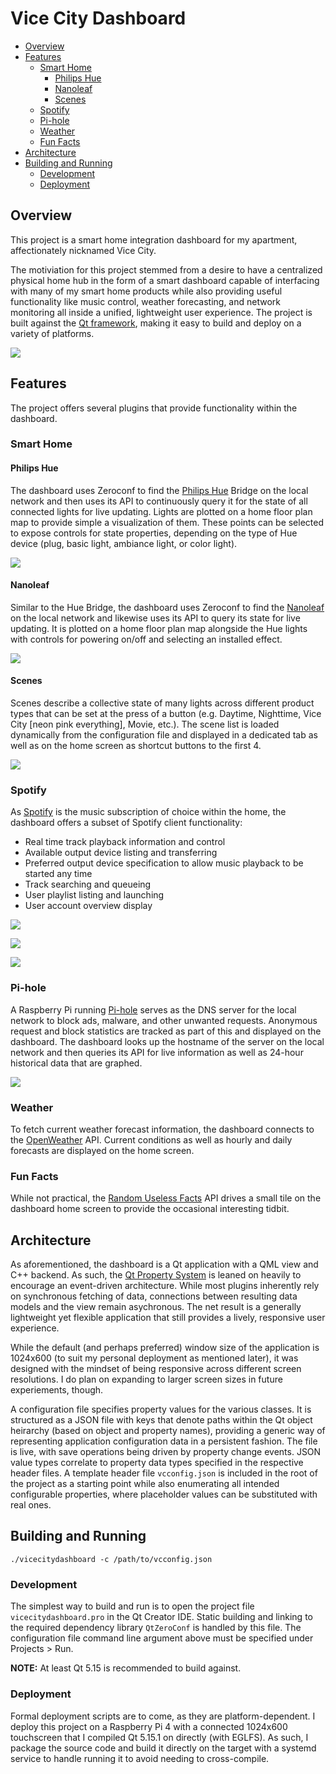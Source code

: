 # Vice City Dashboard <!-- omit in toc -->

- [Overview](#overview)
- [Features](#features)
    - [Smart Home](#smart-home)
        - [Philips Hue](#philips-hue)
        - [Nanoleaf](#nanoleaf)
        - [Scenes](#scenes)
    - [Spotify](#spotify)
    - [Pi-hole](#pi-hole)
    - [Weather](#weather)
    - [Fun Facts](#fun-facts)
- [Architecture](#architecture)
- [Building and Running](#building-and-running)
    - [Development](#development)
    - [Deployment](#deployment)

## Overview

This project is a smart home integration dashboard for my apartment, affectionately nicknamed Vice City.

The motiviation for this project stemmed from a desire to have a centralized physical home hub in the form of a smart
dashboard capable of interfacing with many of my smart home products while also providing useful functionality like
music control, weather forecasting, and network monitoring all inside a unified, lightweight user experience. The
project is built against the [Qt framework](https://www.qt.io), making it easy to build and deploy on a variety of
platforms.

![](resources/screenshots/home.png)

## Features

The project offers several plugins that provide functionality within the dashboard.

### Smart Home

#### Philips Hue

The dashboard uses Zeroconf to find the [Philips Hue](https://www.philips-hue.com) Bridge on the local network and then
uses its API to continuously query it for the state of all connected lights for live updating. Lights are plotted on a
home floor plan map to provide simple a visualization of them. These points can be selected to expose controls for state
properties, depending on the type of Hue device (plug, basic light, ambiance light, or color light).

![](resources/screenshots/hue.png)

#### Nanoleaf

Similar to the Hue Bridge, the dashboard uses Zeroconf to find the [Nanoleaf](https://nanoleaf.me) on the local network
and likewise uses its API to query its state for live updating. It is plotted on a home floor plan map alongside the Hue
lights with controls for powering on/off and selecting an installed effect.

![](resources/screenshots/nanoleaf.png)

#### Scenes

Scenes describe a collective state of many lights across different product types that can be set at the press of a
button (e.g. Daytime, Nighttime, Vice City [neon pink everything], Movie, etc.). The scene list is loaded dynamically
from the configuration file and displayed in a dedicated tab as well as on the home screen as shortcut buttons to the
first 4.

![](resources/screenshots/scenes.png)

### Spotify

As [Spotify](https://www.spotify.com) is the music subscription of choice within the home, the dashboard offers a subset
of Spotify client functionality:

- Real time track playback information and control
- Available output device listing and transferring
- Preferred output device specification to allow music playback to be started any time
- Track searching and queueing
- User playlist listing and launching
- User account overview display

![](resources/screenshots/now-playing.png)

![](resources/screenshots/search.png)

![](resources/screenshots/playlists.png)

### Pi-hole

A Raspberry Pi running [Pi-hole](https://pi-hole.net) serves as the DNS server for the local network to block ads,
malware, and other unwanted requests. Anonymous request and block statistics are tracked as part of this and displayed
on the dashboard. The dashboard looks up the hostname of the server on the local network and then queries its API for
live information as well as 24-hour historical data that are graphed.

![](resources/screenshots/pihole.png)

### Weather

To fetch current weather forecast information, the dashboard connects to the [OpenWeather](https://openweathermap.org)
API. Current conditions as well as hourly and daily forecasts are displayed on the home screen.

### Fun Facts

While not practical, the [Random Useless Facts](https://uselessfacts.jsph.pl) API drives a small tile on the dashboard
home screen to provide the occasional interesting tidbit.

## Architecture

As aforementioned, the dashboard is a Qt application with a QML view and C++ backend. As such, the
[Qt Property System](https://doc.qt.io/qt-5/properties.html) is leaned on heavily to encourage an event-driven
architecture. While most plugins inherently rely on synchronous fetching of data, connections between resulting data
models and the view remain asychronous. The net result is a generally lightweight yet flexible application that still
provides a lively, responsive user experience.

While the default (and perhaps preferred) window size of the application is 1024x600 (to suit my personal deployment as
mentioned later), it was designed with the mindset of being responsive across different screen resolutions. I do plan on
expanding to larger screen sizes in future experiements, though.

A configuration file specifies property values for the various classes. It is structured as a JSON file with keys that
denote paths within the Qt object heirarchy (based on object and property names), providing a generic way of
representing application configuration data in a persistent fashion. The file is live, with save operations being driven
by property change events. JSON value types correlate to property data types specified in the respective header files.
A template header file `vcconfig.json` is included in the root of the project as a starting point while also enumerating
all intended configurable properties, where placeholder values can be substituted with real ones.

## Building and Running

```shell
./vicecitydashboard -c /path/to/vcconfig.json
```

### Development

The simplest way to build and run is to open the project file `vicecitydashboard.pro` in the Qt Creator IDE. Static
building and linking to the required dependency library `QtZeroConf` is handled by this file. The configuration file
command line argument above must be specified under Projects > Run.

**NOTE:** At least Qt 5.15 is recommended to build against.

### Deployment

Formal deployment scripts are to come, as they are platform-dependent. I deploy this project on a Raspberry Pi 4 with a
connected 1024x600 touchscreen that I compiled Qt 5.15.1 on directly (with EGLFS). As such, I package the source code
and build it directly on the target with a systemd service to handle running it to avoid needing to cross-compile.
